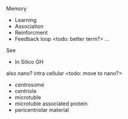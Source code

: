 Memory
* Learning
* Association
* Reinforcment
* Feedback loop <todo: better term?>
...

See
* In Silico GH

also nano? intra cellular <todo: move to nano?>
* centrosome
* centriole
* microtuble
* microtuble associated protein
* pericentriolar material
